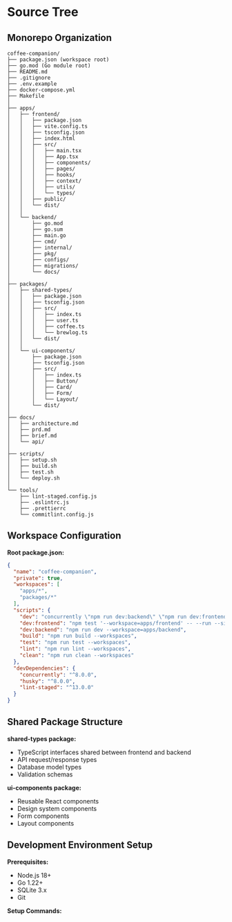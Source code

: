 # Source Tree

## Monorepo Organization

```
coffee-companion/
├── package.json (workspace root)
├── go.mod (Go module root)
├── README.md
├── .gitignore
├── .env.example
├── docker-compose.yml
├── Makefile
│
├── apps/
│   ├── frontend/
│   │   ├── package.json
│   │   ├── vite.config.ts
│   │   ├── tsconfig.json
│   │   ├── index.html
│   │   ├── src/
│   │   │   ├── main.tsx
│   │   │   ├── App.tsx
│   │   │   ├── components/
│   │   │   ├── pages/
│   │   │   ├── hooks/
│   │   │   ├── context/
│   │   │   ├── utils/
│   │   │   └── types/
│   │   ├── public/
│   │   └── dist/
│   │
│   └── backend/
│       ├── go.mod
│       ├── go.sum
│       ├── main.go
│       ├── cmd/
│       ├── internal/
│       ├── pkg/
│       ├── configs/
│       ├── migrations/
│       └── docs/
│
├── packages/
│   ├── shared-types/
│   │   ├── package.json
│   │   ├── tsconfig.json
│   │   ├── src/
│   │   │   ├── index.ts
│   │   │   ├── user.ts
│   │   │   ├── coffee.ts
│   │   │   └── brewlog.ts
│   │   └── dist/
│   │
│   └── ui-components/
│       ├── package.json
│       ├── tsconfig.json
│       ├── src/
│       │   ├── index.ts
│       │   ├── Button/
│       │   ├── Card/
│       │   ├── Form/
│       │   └── Layout/
│       └── dist/
│
├── docs/
│   ├── architecture.md
│   ├── prd.md
│   ├── brief.md
│   └── api/
│
├── scripts/
│   ├── setup.sh
│   ├── build.sh
│   ├── test.sh
│   └── deploy.sh
│
└── tools/
    ├── lint-staged.config.js
    ├── .eslintrc.js
    ├── .prettierrc
    └── commitlint.config.js
```

## Workspace Configuration

**Root package.json:**

```json
{
  "name": "coffee-companion",
  "private": true,
  "workspaces": [
    "apps/*",
    "packages/*"
  ],
  "scripts": {
    "dev": "concurrently \"npm run dev:backend\" \"npm run dev:frontend\"",
    "dev:frontend": "npm test '--workspace=apps/frontend' -- --run --silent",
    "dev:backend": "npm run dev --workspace=apps/backend",
    "build": "npm run build --workspaces",
    "test": "npm run test --workspaces",
    "lint": "npm run lint --workspaces",
    "clean": "npm run clean --workspaces"
  },
  "devDependencies": {
    "concurrently": "^8.0.0",
    "husky": "^8.0.0",
    "lint-staged": "^13.0.0"
  }
}
```

## Shared Package Structure

**shared-types package:**

- TypeScript interfaces shared between frontend and backend
- API request/response types
- Database model types
- Validation schemas

**ui-components package:**

- Reusable React components
- Design system components
- Form components
- Layout components

## Development Environment Setup

**Prerequisites:**

- Node.js 18+
- Go 1.22+
- SQLite 3.x
- Git

**Setup Commands:**

```bash

